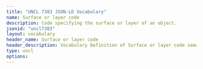 ```yaml
---
title: "UNCL 7383 JSON-LD Vocabulary"
name: Surface or layer code
description: Code specifying the surface or layer of an object.
jsonid: "uncl7383"
layout: vocabulary
header_name: Surface or layer code
header_description: Vocabulary Definition of Surface or layer code semantics in HTML format. JSON-LD format is available at [uncl7383.jsonld](/vocabulary/uncl7383.jsonld)
type: uncl
options:
---
```

